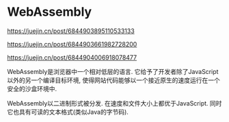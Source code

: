 # WebAssembly

<https://juejin.cn/post/6844903895110533133>

<https://juejin.cn/post/6844903661982728200>

<https://juejin.cn/post/6844904006918078477>

WebAssembly是浏览器中一个相对低层的语言. 它给予了开发者除了JavaScript以外的另一个编译目标环境, 使得网站代码能够以一个接近原生的速度运行在一个安全的沙盒环境中.

WebAssembly以二进制形式被分发. 在速度和文件大小上都优于JavaScript. 同时它也具有可读的文本格式(类似Java的字节码).
